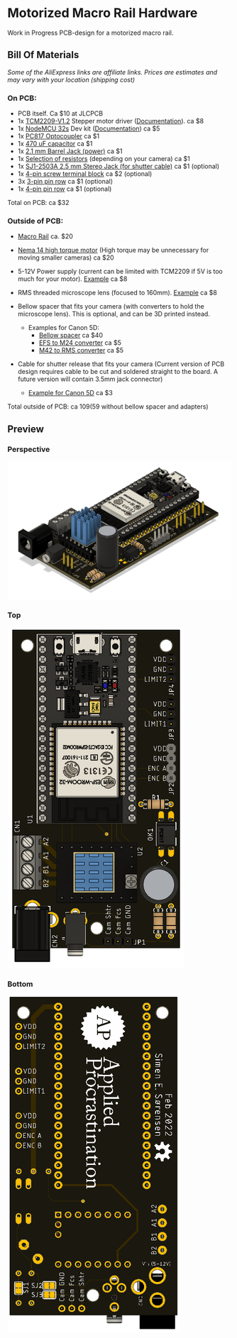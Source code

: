 # Motorized Macro Rail Hardware

Work in Progress PCB-design for a motorized macro rail.
## Bill Of Materials
*Some of the AliExpress links are affiliate links. Prices are estimates and may vary with your location (shipping cost)*

### On PCB:
 - PCB itself. Ca $10 at JLCPCB
 - 1x [TCM2209-V1.2](https://s.click.aliexpress.com/e/_9uc1XB) Stepper motor driver ([Documentation](https://github.com/bigtreetech/BIGTREETECH-TMC2209-V1.2/)). ca $8
 - 1x [NodeMCU 32s](https://www.aliexpress.com/item/1005001636295529.html) Dev kit ([Documentation](https://docs.ai-thinker.com/en/esp32/boards/nodemcu_32s)) ca $5
 - 1x [PC817 Optocoupler](https://s.click.aliexpress.com/e/_AAgoAp) ca $1
 - 1x [470 uF capacitor](https://s.click.aliexpress.com/e/_A2G7TB) ca $1
 - 1x [2.1 mm Barrel Jack (power)](https://s.click.aliexpress.com/e/_Aq01NT) ca $1
 - 1x [Selection of resistors](https://s.click.aliexpress.com/e/_AOqGqt) (depending on your camera) ca $1
 - 1x [SJ1-2503A 2.5 mm Stereo Jack (for shutter cable)](https://no.mouser.com/ProductDetail/CUI-Devices/SJ1-2503A?qs=WyjlAZoYn52728cbIH3aBA%3D%3D) ca $1 (optional)
 - 1x [4-pin screw terminal block](https://s.click.aliexpress.com/e/_97dipR) ca $2 (optional)
 - 3x [3-pin pin row](https://s.click.aliexpress.com/e/_ABvcat) ca $1 (optional)
 - 1x [4-pin pin row](https://s.click.aliexpress.com/e/_ABvcat) ca $1 (optional)

 Total on PCB: ca $32

### Outside of PCB:
 - [Macro Rail](https://s.click.aliexpress.com/e/_9IiOvB) ca. $20 
 - [Nema 14 high torque motor](https://s.click.aliexpress.com/e/_ArX3ot) (High torque may be unnecessary for moving smaller cameras) ca $20
 - 5-12V Power supply (current can be limited with TCM2209 if 5V is too much for your motor). [Example](https://s.click.aliexpress.com/e/_AC81D7) ca $8 
 - RMS threaded microscope lens (focused to 160mm). [Example](https://s.click.aliexpress.com/e/_9zATGv) ca $8
 - Bellow spacer that fits your camera (with converters to hold the microscope lens). This is optional, and can be 3D printed instead. 
    - Examples for Canon 5D:
        - [Bellow spacer](https://s.click.aliexpress.com/e/_A5xnYt) ca $40
        - [EFS to M24 converter](https://s.click.aliexpress.com/e/_9QvErF) ca $5
        - [M42 to RMS converter](https://s.click.aliexpress.com/e/_9QPTOd) ca $5

 - Cable for shutter release that fits your camera (Current version of PCB design requires cable to be cut and soldered straight to the board. A future version will contain 3.5mm jack connector)
    - [Example for Canon 5D](https://s.click.aliexpress.com/e/_ALeXw5) ca $3
 
Total outside of PCB: ca $109 ($59 without bellow spacer and adapters)

## Preview
### Perspective
![TopView](./Outputs/Images/MacroRail-3D-Perspective.png) 
### Top
![TopView](./Outputs/Images/MacroRail-3D-Top.png) 
### Bottom
![BottomView](./Outputs/Images/MacroRail-3D-Bottom.png)
